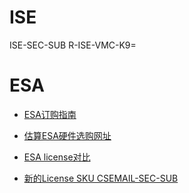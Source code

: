 # ISE

ISE-SEC-SUB
R-ISE-VMC-K9=





# ESA

- [ESA订购指南](https://www.cisco.com/c/en/us/products/security/cloud-email-security/partner-resources-listing.html)

- [估算ESA硬件选购网址](https://fwm.cisco.com/)

- [ESA license对比](https://www.cisco.com/c/en/us/products/security/email-security/secure-email-license-comparison.html#~competitive=0)

- [新的License SKU CSEMAIL-SEC-SUB](https://www.cisco.com/c/en/us/products/collateral/security/email-security/guide-c07-736692.html?cachemode=refresh)  